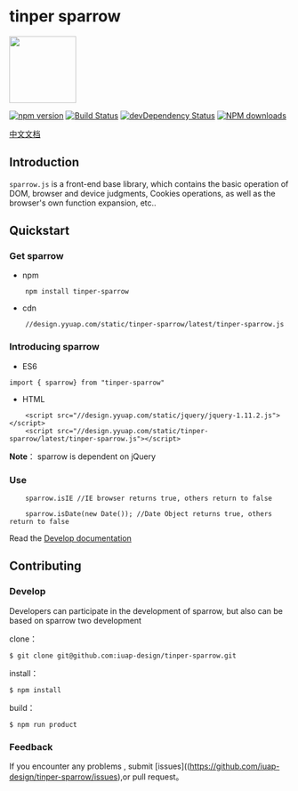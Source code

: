 # tinper sparrow
<img src="http://tinper.org/assets/images/sparrow.png" width="120" style="max-width:100%;"/>

[![npm version](https://img.shields.io/npm/v/tinper-sparrow.svg)](https://www.npmjs.com/package/tinper-sparrow)
[![Build Status](https://img.shields.io/travis/iuap-design/tinper-sparrow/master.svg)](https://travis-ci.org/iuap-design/tinper-sparrow)
[![devDependency Status](https://img.shields.io/david/dev/iuap-design/tinper-sparrow.svg)](https://david-dm.org/iuap-design/tinper-sparrow#info=devDependencies)
[![NPM downloads](http://img.shields.io/npm/dm/tinper-sparrow.svg?style=flat)](https://npmjs.org/package/tinper-sparrow)

[中文文档](./README_CN.md)
##  Introduction
`sparrow.js` is a front-end base library, which contains the basic operation of DOM, browser and device judgments, Cookies operations, as well as the browser's own function expansion, etc..

## Quickstart

###  Get sparrow

* npm
```
	npm install tinper-sparrow
```

* cdn
```
	//design.yyuap.com/static/tinper-sparrow/latest/tinper-sparrow.js
```
### Introducing sparrow
- ES6
```
import { sparrow} from "tinper-sparrow"

```
* HTML

```
	<script src="//design.yyuap.com/static/jquery/jquery-1.11.2.js"></script>
    <script src="//design.yyuap.com/static/tinper-sparrow/latest/tinper-sparrow.js"></script>
```
**Note**： sparrow is dependent on jQuery

### Use
```
	sparrow.isIE //IE browser returns true, others return to false

	sparrow.isDate(new Date()); //Date Object returns true, others return to false

```
Read the [Develop documentation](http://tinper.org/dist/sparrow/index.html)

## Contributing

### Develop

Developers can participate in the development of sparrow,  but also can be based on sparrow two development

clone：

```
$ git clone git@github.com:iuap-design/tinper-sparrow.git
```

install：

```
$ npm install
```

build：

```
$ npm run product
```

### Feedback

If you encounter any problems , submit [issues]((https://github.com/iuap-design/tinper-sparrow/issues),or pull request。
